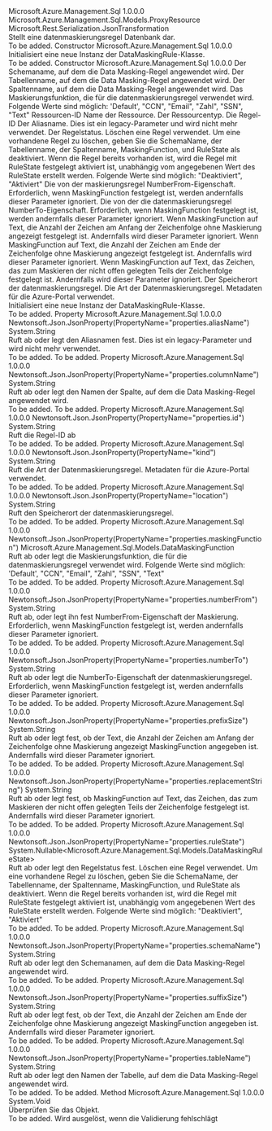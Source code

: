 <Type Name="DataMaskingRule" FullName="Microsoft.Azure.Management.Sql.Models.DataMaskingRule">
  <TypeSignature Language="C#" Value="public class DataMaskingRule : Microsoft.Azure.Management.Sql.Models.ProxyResource" />
  <TypeSignature Language="ILAsm" Value=".class public auto ansi beforefieldinit DataMaskingRule extends Microsoft.Azure.Management.Sql.Models.ProxyResource" />
  <TypeSignature Language="DocId" Value="T:Microsoft.Azure.Management.Sql.Models.DataMaskingRule" />
  <TypeSignature Language="VB.NET" Value="Public Class DataMaskingRule&#xA;Inherits ProxyResource" />
  <TypeSignature Language="F#" Value="type DataMaskingRule = class&#xA;    inherit ProxyResource" />
  <AssemblyInfo>
    <AssemblyName>Microsoft.Azure.Management.Sql</AssemblyName>
    <AssemblyVersion>1.0.0.0</AssemblyVersion>
  </AssemblyInfo>
  <Base>
    <BaseTypeName>Microsoft.Azure.Management.Sql.Models.ProxyResource</BaseTypeName>
  </Base>
  <Interfaces />
  <Attributes>
    <Attribute>
      <AttributeName>Microsoft.Rest.Serialization.JsonTransformation</AttributeName>
    </Attribute>
  </Attributes>
  <Docs>
    <summary>
            Stellt eine datenmaskierungsregel Datenbank dar.
            </summary>
    <remarks>To be added.</remarks>
  </Docs>
  <Members>
    <Member MemberName=".ctor">
      <MemberSignature Language="C#" Value="public DataMaskingRule ();" />
      <MemberSignature Language="ILAsm" Value=".method public hidebysig specialname rtspecialname instance void .ctor() cil managed" />
      <MemberSignature Language="DocId" Value="M:Microsoft.Azure.Management.Sql.Models.DataMaskingRule.#ctor" />
      <MemberSignature Language="VB.NET" Value="Public Sub New ()" />
      <MemberType>Constructor</MemberType>
      <AssemblyInfo>
        <AssemblyName>Microsoft.Azure.Management.Sql</AssemblyName>
        <AssemblyVersion>1.0.0.0</AssemblyVersion>
      </AssemblyInfo>
      <Parameters />
      <Docs>
        <summary>
            Initialisiert eine neue Instanz der DataMaskingRule-Klasse.
            </summary>
        <remarks>To be added.</remarks>
      </Docs>
    </Member>
    <Member MemberName=".ctor">
      <MemberSignature Language="C#" Value="public DataMaskingRule (string schemaName, string tableName, string columnName, Microsoft.Azure.Management.Sql.Models.DataMaskingFunction maskingFunction, string id = null, string name = null, string type = null, string dataMaskingRuleId = null, string aliasName = null, Nullable&lt;Microsoft.Azure.Management.Sql.Models.DataMaskingRuleState&gt; ruleState = null, string numberFrom = null, string numberTo = null, string prefixSize = null, string suffixSize = null, string replacementString = null, string location = null, string kind = null);" />
      <MemberSignature Language="ILAsm" Value=".method public hidebysig specialname rtspecialname instance void .ctor(string schemaName, string tableName, string columnName, valuetype Microsoft.Azure.Management.Sql.Models.DataMaskingFunction maskingFunction, string id, string name, string type, string dataMaskingRuleId, string aliasName, valuetype System.Nullable`1&lt;valuetype Microsoft.Azure.Management.Sql.Models.DataMaskingRuleState&gt; ruleState, string numberFrom, string numberTo, string prefixSize, string suffixSize, string replacementString, string location, string kind) cil managed" />
      <MemberSignature Language="DocId" Value="M:Microsoft.Azure.Management.Sql.Models.DataMaskingRule.#ctor(System.String,System.String,System.String,Microsoft.Azure.Management.Sql.Models.DataMaskingFunction,System.String,System.String,System.String,System.String,System.String,System.Nullable{Microsoft.Azure.Management.Sql.Models.DataMaskingRuleState},System.String,System.String,System.String,System.String,System.String,System.String,System.String)" />
      <MemberSignature Language="VB.NET" Value="Public Sub New (schemaName As String, tableName As String, columnName As String, maskingFunction As DataMaskingFunction, Optional id As String = null, Optional name As String = null, Optional type As String = null, Optional dataMaskingRuleId As String = null, Optional aliasName As String = null, Optional ruleState As Nullable(Of DataMaskingRuleState) = null, Optional numberFrom As String = null, Optional numberTo As String = null, Optional prefixSize As String = null, Optional suffixSize As String = null, Optional replacementString As String = null, Optional location As String = null, Optional kind As String = null)" />
      <MemberSignature Language="F#" Value="new Microsoft.Azure.Management.Sql.Models.DataMaskingRule : string * string * string * Microsoft.Azure.Management.Sql.Models.DataMaskingFunction * string * string * string * string * string * Nullable&lt;Microsoft.Azure.Management.Sql.Models.DataMaskingRuleState&gt; * string * string * string * string * string * string * string -&gt; Microsoft.Azure.Management.Sql.Models.DataMaskingRule" Usage="new Microsoft.Azure.Management.Sql.Models.DataMaskingRule (schemaName, tableName, columnName, maskingFunction, id, name, type, dataMaskingRuleId, aliasName, ruleState, numberFrom, numberTo, prefixSize, suffixSize, replacementString, location, kind)" />
      <MemberType>Constructor</MemberType>
      <AssemblyInfo>
        <AssemblyName>Microsoft.Azure.Management.Sql</AssemblyName>
        <AssemblyVersion>1.0.0.0</AssemblyVersion>
      </AssemblyInfo>
      <Parameters>
        <Parameter Name="schemaName" Type="System.String" />
        <Parameter Name="tableName" Type="System.String" />
        <Parameter Name="columnName" Type="System.String" />
        <Parameter Name="maskingFunction" Type="Microsoft.Azure.Management.Sql.Models.DataMaskingFunction" />
        <Parameter Name="id" Type="System.String" />
        <Parameter Name="name" Type="System.String" />
        <Parameter Name="type" Type="System.String" />
        <Parameter Name="dataMaskingRuleId" Type="System.String" />
        <Parameter Name="aliasName" Type="System.String" />
        <Parameter Name="ruleState" Type="System.Nullable&lt;Microsoft.Azure.Management.Sql.Models.DataMaskingRuleState&gt;" />
        <Parameter Name="numberFrom" Type="System.String" />
        <Parameter Name="numberTo" Type="System.String" />
        <Parameter Name="prefixSize" Type="System.String" />
        <Parameter Name="suffixSize" Type="System.String" />
        <Parameter Name="replacementString" Type="System.String" />
        <Parameter Name="location" Type="System.String" />
        <Parameter Name="kind" Type="System.String" />
      </Parameters>
      <Docs>
        <param name="schemaName">Der Schemaname, auf dem die Data Masking-Regel angewendet wird.</param>
        <param name="tableName">Der Tabellenname, auf dem die Data Masking-Regel angewendet wird.</param>
        <param name="columnName">Der Spaltenname, auf dem die Data Masking-Regel angewendet wird.</param>
        <param name="maskingFunction">Das Maskierungsfunktion, die für die datenmaskierungsregel verwendet wird. Folgende Werte sind möglich: 'Default', "CCN", "Email", "Zahl", "SSN", "Text"</param>
        <param name="id">Ressourcen-ID</param>
        <param name="name">Name der Ressource.</param>
        <param name="type">Der Ressourcentyp.</param>
        <param name="dataMaskingRuleId">Die Regel-ID</param>
        <param name="aliasName">Der Aliasname. Dies ist ein legacy-Parameter und wird nicht mehr verwendet.</param>
        <param name="ruleState">Der Regelstatus. Löschen eine Regel verwendet. Um eine vorhandene Regel zu löschen, geben Sie die SchemaName, der Tabellenname, der Spaltenname, MaskingFunction, und RuleState als deaktiviert.
            Wenn die Regel bereits vorhanden ist, wird die Regel mit RuleState festgelegt aktiviert ist, unabhängig vom angegebenen Wert des RuleState erstellt werden. Folgende Werte sind möglich: "Deaktiviert", "Aktiviert"</param>
        <param name="numberFrom">Die von der maskierungsregel NumberFrom-Eigenschaft. Erforderlich, wenn MaskingFunction festgelegt ist, werden andernfalls dieser Parameter ignoriert.</param>
        <param name="numberTo">Die von der die datenmaskierungsregel NumberTo-Eigenschaft. Erforderlich, wenn MaskingFunction festgelegt ist, werden andernfalls dieser Parameter ignoriert.</param>
        <param name="prefixSize">Wenn MaskingFunction auf Text, die Anzahl der Zeichen am Anfang der Zeichenfolge ohne Maskierung angezeigt festgelegt ist. Andernfalls wird dieser Parameter ignoriert.</param>
        <param name="suffixSize">Wenn MaskingFunction auf Text, die Anzahl der Zeichen am Ende der Zeichenfolge ohne Maskierung angezeigt festgelegt ist.
            Andernfalls wird dieser Parameter ignoriert.</param>
        <param name="replacementString">Wenn MaskingFunction auf Text, das Zeichen, das zum Maskieren der nicht offen gelegten Teils der Zeichenfolge festgelegt ist.
            Andernfalls wird dieser Parameter ignoriert.</param>
        <param name="location">Der Speicherort der datenmaskierungsregel.</param>
        <param name="kind">Die Art der Datenmaskierungsregel. Metadaten für die Azure-Portal verwendet.</param>
        <summary>
            Initialisiert eine neue Instanz der DataMaskingRule-Klasse.
            </summary>
        <remarks>To be added.</remarks>
      </Docs>
    </Member>
    <Member MemberName="AliasName">
      <MemberSignature Language="C#" Value="public string AliasName { get; set; }" />
      <MemberSignature Language="ILAsm" Value=".property instance string AliasName" />
      <MemberSignature Language="DocId" Value="P:Microsoft.Azure.Management.Sql.Models.DataMaskingRule.AliasName" />
      <MemberSignature Language="VB.NET" Value="Public Property AliasName As String" />
      <MemberSignature Language="F#" Value="member this.AliasName : string with get, set" Usage="Microsoft.Azure.Management.Sql.Models.DataMaskingRule.AliasName" />
      <MemberType>Property</MemberType>
      <AssemblyInfo>
        <AssemblyName>Microsoft.Azure.Management.Sql</AssemblyName>
        <AssemblyVersion>1.0.0.0</AssemblyVersion>
      </AssemblyInfo>
      <Attributes>
        <Attribute>
          <AttributeName>Newtonsoft.Json.JsonProperty(PropertyName="properties.aliasName")</AttributeName>
        </Attribute>
      </Attributes>
      <ReturnValue>
        <ReturnType>System.String</ReturnType>
      </ReturnValue>
      <Docs>
        <summary>
            Ruft ab oder legt den Aliasnamen fest. Dies ist ein legacy-Parameter und wird nicht mehr verwendet.
            </summary>
        <value>To be added.</value>
        <remarks>To be added.</remarks>
      </Docs>
    </Member>
    <Member MemberName="ColumnName">
      <MemberSignature Language="C#" Value="public string ColumnName { get; set; }" />
      <MemberSignature Language="ILAsm" Value=".property instance string ColumnName" />
      <MemberSignature Language="DocId" Value="P:Microsoft.Azure.Management.Sql.Models.DataMaskingRule.ColumnName" />
      <MemberSignature Language="VB.NET" Value="Public Property ColumnName As String" />
      <MemberSignature Language="F#" Value="member this.ColumnName : string with get, set" Usage="Microsoft.Azure.Management.Sql.Models.DataMaskingRule.ColumnName" />
      <MemberType>Property</MemberType>
      <AssemblyInfo>
        <AssemblyName>Microsoft.Azure.Management.Sql</AssemblyName>
        <AssemblyVersion>1.0.0.0</AssemblyVersion>
      </AssemblyInfo>
      <Attributes>
        <Attribute>
          <AttributeName>Newtonsoft.Json.JsonProperty(PropertyName="properties.columnName")</AttributeName>
        </Attribute>
      </Attributes>
      <ReturnValue>
        <ReturnType>System.String</ReturnType>
      </ReturnValue>
      <Docs>
        <summary>
            Ruft ab oder legt den Namen der Spalte, auf dem die Data Masking-Regel angewendet wird.
            </summary>
        <value>To be added.</value>
        <remarks>To be added.</remarks>
      </Docs>
    </Member>
    <Member MemberName="DataMaskingRuleId">
      <MemberSignature Language="C#" Value="public string DataMaskingRuleId { get; }" />
      <MemberSignature Language="ILAsm" Value=".property instance string DataMaskingRuleId" />
      <MemberSignature Language="DocId" Value="P:Microsoft.Azure.Management.Sql.Models.DataMaskingRule.DataMaskingRuleId" />
      <MemberSignature Language="VB.NET" Value="Public ReadOnly Property DataMaskingRuleId As String" />
      <MemberSignature Language="F#" Value="member this.DataMaskingRuleId : string" Usage="Microsoft.Azure.Management.Sql.Models.DataMaskingRule.DataMaskingRuleId" />
      <MemberType>Property</MemberType>
      <AssemblyInfo>
        <AssemblyName>Microsoft.Azure.Management.Sql</AssemblyName>
        <AssemblyVersion>1.0.0.0</AssemblyVersion>
      </AssemblyInfo>
      <Attributes>
        <Attribute>
          <AttributeName>Newtonsoft.Json.JsonProperty(PropertyName="properties.id")</AttributeName>
        </Attribute>
      </Attributes>
      <ReturnValue>
        <ReturnType>System.String</ReturnType>
      </ReturnValue>
      <Docs>
        <summary>
            Ruft die Regel-ID ab
            </summary>
        <value>To be added.</value>
        <remarks>To be added.</remarks>
      </Docs>
    </Member>
    <Member MemberName="Kind">
      <MemberSignature Language="C#" Value="public string Kind { get; }" />
      <MemberSignature Language="ILAsm" Value=".property instance string Kind" />
      <MemberSignature Language="DocId" Value="P:Microsoft.Azure.Management.Sql.Models.DataMaskingRule.Kind" />
      <MemberSignature Language="VB.NET" Value="Public ReadOnly Property Kind As String" />
      <MemberSignature Language="F#" Value="member this.Kind : string" Usage="Microsoft.Azure.Management.Sql.Models.DataMaskingRule.Kind" />
      <MemberType>Property</MemberType>
      <AssemblyInfo>
        <AssemblyName>Microsoft.Azure.Management.Sql</AssemblyName>
        <AssemblyVersion>1.0.0.0</AssemblyVersion>
      </AssemblyInfo>
      <Attributes>
        <Attribute>
          <AttributeName>Newtonsoft.Json.JsonProperty(PropertyName="kind")</AttributeName>
        </Attribute>
      </Attributes>
      <ReturnValue>
        <ReturnType>System.String</ReturnType>
      </ReturnValue>
      <Docs>
        <summary>
            Ruft die Art der Datenmaskierungsregel. Metadaten für die Azure-Portal verwendet.
            </summary>
        <value>To be added.</value>
        <remarks>To be added.</remarks>
      </Docs>
    </Member>
    <Member MemberName="Location">
      <MemberSignature Language="C#" Value="public string Location { get; }" />
      <MemberSignature Language="ILAsm" Value=".property instance string Location" />
      <MemberSignature Language="DocId" Value="P:Microsoft.Azure.Management.Sql.Models.DataMaskingRule.Location" />
      <MemberSignature Language="VB.NET" Value="Public ReadOnly Property Location As String" />
      <MemberSignature Language="F#" Value="member this.Location : string" Usage="Microsoft.Azure.Management.Sql.Models.DataMaskingRule.Location" />
      <MemberType>Property</MemberType>
      <AssemblyInfo>
        <AssemblyName>Microsoft.Azure.Management.Sql</AssemblyName>
        <AssemblyVersion>1.0.0.0</AssemblyVersion>
      </AssemblyInfo>
      <Attributes>
        <Attribute>
          <AttributeName>Newtonsoft.Json.JsonProperty(PropertyName="location")</AttributeName>
        </Attribute>
      </Attributes>
      <ReturnValue>
        <ReturnType>System.String</ReturnType>
      </ReturnValue>
      <Docs>
        <summary>
            Ruft den Speicherort der datenmaskierungsregel.
            </summary>
        <value>To be added.</value>
        <remarks>To be added.</remarks>
      </Docs>
    </Member>
    <Member MemberName="MaskingFunction">
      <MemberSignature Language="C#" Value="public Microsoft.Azure.Management.Sql.Models.DataMaskingFunction MaskingFunction { get; set; }" />
      <MemberSignature Language="ILAsm" Value=".property instance valuetype Microsoft.Azure.Management.Sql.Models.DataMaskingFunction MaskingFunction" />
      <MemberSignature Language="DocId" Value="P:Microsoft.Azure.Management.Sql.Models.DataMaskingRule.MaskingFunction" />
      <MemberSignature Language="VB.NET" Value="Public Property MaskingFunction As DataMaskingFunction" />
      <MemberSignature Language="F#" Value="member this.MaskingFunction : Microsoft.Azure.Management.Sql.Models.DataMaskingFunction with get, set" Usage="Microsoft.Azure.Management.Sql.Models.DataMaskingRule.MaskingFunction" />
      <MemberType>Property</MemberType>
      <AssemblyInfo>
        <AssemblyName>Microsoft.Azure.Management.Sql</AssemblyName>
        <AssemblyVersion>1.0.0.0</AssemblyVersion>
      </AssemblyInfo>
      <Attributes>
        <Attribute>
          <AttributeName>Newtonsoft.Json.JsonProperty(PropertyName="properties.maskingFunction")</AttributeName>
        </Attribute>
      </Attributes>
      <ReturnValue>
        <ReturnType>Microsoft.Azure.Management.Sql.Models.DataMaskingFunction</ReturnType>
      </ReturnValue>
      <Docs>
        <summary>
            Ruft ab oder legt die Maskierungsfunktion, die für die datenmaskierungsregel verwendet wird. Folgende Werte sind möglich: 'Default', "CCN", "Email", "Zahl", "SSN", "Text"
            </summary>
        <value>To be added.</value>
        <remarks>To be added.</remarks>
      </Docs>
    </Member>
    <Member MemberName="NumberFrom">
      <MemberSignature Language="C#" Value="public string NumberFrom { get; set; }" />
      <MemberSignature Language="ILAsm" Value=".property instance string NumberFrom" />
      <MemberSignature Language="DocId" Value="P:Microsoft.Azure.Management.Sql.Models.DataMaskingRule.NumberFrom" />
      <MemberSignature Language="VB.NET" Value="Public Property NumberFrom As String" />
      <MemberSignature Language="F#" Value="member this.NumberFrom : string with get, set" Usage="Microsoft.Azure.Management.Sql.Models.DataMaskingRule.NumberFrom" />
      <MemberType>Property</MemberType>
      <AssemblyInfo>
        <AssemblyName>Microsoft.Azure.Management.Sql</AssemblyName>
        <AssemblyVersion>1.0.0.0</AssemblyVersion>
      </AssemblyInfo>
      <Attributes>
        <Attribute>
          <AttributeName>Newtonsoft.Json.JsonProperty(PropertyName="properties.numberFrom")</AttributeName>
        </Attribute>
      </Attributes>
      <ReturnValue>
        <ReturnType>System.String</ReturnType>
      </ReturnValue>
      <Docs>
        <summary>
            Ruft ab, oder legt ihn fest NumberFrom-Eigenschaft der Maskierung. Erforderlich, wenn MaskingFunction festgelegt ist, werden andernfalls dieser Parameter ignoriert.
            </summary>
        <value>To be added.</value>
        <remarks>To be added.</remarks>
      </Docs>
    </Member>
    <Member MemberName="NumberTo">
      <MemberSignature Language="C#" Value="public string NumberTo { get; set; }" />
      <MemberSignature Language="ILAsm" Value=".property instance string NumberTo" />
      <MemberSignature Language="DocId" Value="P:Microsoft.Azure.Management.Sql.Models.DataMaskingRule.NumberTo" />
      <MemberSignature Language="VB.NET" Value="Public Property NumberTo As String" />
      <MemberSignature Language="F#" Value="member this.NumberTo : string with get, set" Usage="Microsoft.Azure.Management.Sql.Models.DataMaskingRule.NumberTo" />
      <MemberType>Property</MemberType>
      <AssemblyInfo>
        <AssemblyName>Microsoft.Azure.Management.Sql</AssemblyName>
        <AssemblyVersion>1.0.0.0</AssemblyVersion>
      </AssemblyInfo>
      <Attributes>
        <Attribute>
          <AttributeName>Newtonsoft.Json.JsonProperty(PropertyName="properties.numberTo")</AttributeName>
        </Attribute>
      </Attributes>
      <ReturnValue>
        <ReturnType>System.String</ReturnType>
      </ReturnValue>
      <Docs>
        <summary>
            Ruft ab oder legt die NumberTo-Eigenschaft der datenmaskierungsregel.
            Erforderlich, wenn MaskingFunction festgelegt ist, werden andernfalls dieser Parameter ignoriert.
            </summary>
        <value>To be added.</value>
        <remarks>To be added.</remarks>
      </Docs>
    </Member>
    <Member MemberName="PrefixSize">
      <MemberSignature Language="C#" Value="public string PrefixSize { get; set; }" />
      <MemberSignature Language="ILAsm" Value=".property instance string PrefixSize" />
      <MemberSignature Language="DocId" Value="P:Microsoft.Azure.Management.Sql.Models.DataMaskingRule.PrefixSize" />
      <MemberSignature Language="VB.NET" Value="Public Property PrefixSize As String" />
      <MemberSignature Language="F#" Value="member this.PrefixSize : string with get, set" Usage="Microsoft.Azure.Management.Sql.Models.DataMaskingRule.PrefixSize" />
      <MemberType>Property</MemberType>
      <AssemblyInfo>
        <AssemblyName>Microsoft.Azure.Management.Sql</AssemblyName>
        <AssemblyVersion>1.0.0.0</AssemblyVersion>
      </AssemblyInfo>
      <Attributes>
        <Attribute>
          <AttributeName>Newtonsoft.Json.JsonProperty(PropertyName="properties.prefixSize")</AttributeName>
        </Attribute>
      </Attributes>
      <ReturnValue>
        <ReturnType>System.String</ReturnType>
      </ReturnValue>
      <Docs>
        <summary>
            Ruft ab oder legt fest, ob der Text, die Anzahl der Zeichen am Anfang der Zeichenfolge ohne Maskierung angezeigt MaskingFunction angegeben ist.
            Andernfalls wird dieser Parameter ignoriert.
            </summary>
        <value>To be added.</value>
        <remarks>To be added.</remarks>
      </Docs>
    </Member>
    <Member MemberName="ReplacementString">
      <MemberSignature Language="C#" Value="public string ReplacementString { get; set; }" />
      <MemberSignature Language="ILAsm" Value=".property instance string ReplacementString" />
      <MemberSignature Language="DocId" Value="P:Microsoft.Azure.Management.Sql.Models.DataMaskingRule.ReplacementString" />
      <MemberSignature Language="VB.NET" Value="Public Property ReplacementString As String" />
      <MemberSignature Language="F#" Value="member this.ReplacementString : string with get, set" Usage="Microsoft.Azure.Management.Sql.Models.DataMaskingRule.ReplacementString" />
      <MemberType>Property</MemberType>
      <AssemblyInfo>
        <AssemblyName>Microsoft.Azure.Management.Sql</AssemblyName>
        <AssemblyVersion>1.0.0.0</AssemblyVersion>
      </AssemblyInfo>
      <Attributes>
        <Attribute>
          <AttributeName>Newtonsoft.Json.JsonProperty(PropertyName="properties.replacementString")</AttributeName>
        </Attribute>
      </Attributes>
      <ReturnValue>
        <ReturnType>System.String</ReturnType>
      </ReturnValue>
      <Docs>
        <summary>
            Ruft ab oder legt fest, ob MaskingFunction auf Text, das Zeichen, das zum Maskieren der nicht offen gelegten Teils der Zeichenfolge festgelegt ist. Andernfalls wird dieser Parameter ignoriert.
            </summary>
        <value>To be added.</value>
        <remarks>To be added.</remarks>
      </Docs>
    </Member>
    <Member MemberName="RuleState">
      <MemberSignature Language="C#" Value="public Nullable&lt;Microsoft.Azure.Management.Sql.Models.DataMaskingRuleState&gt; RuleState { get; set; }" />
      <MemberSignature Language="ILAsm" Value=".property instance valuetype System.Nullable`1&lt;valuetype Microsoft.Azure.Management.Sql.Models.DataMaskingRuleState&gt; RuleState" />
      <MemberSignature Language="DocId" Value="P:Microsoft.Azure.Management.Sql.Models.DataMaskingRule.RuleState" />
      <MemberSignature Language="VB.NET" Value="Public Property RuleState As Nullable(Of DataMaskingRuleState)" />
      <MemberSignature Language="F#" Value="member this.RuleState : Nullable&lt;Microsoft.Azure.Management.Sql.Models.DataMaskingRuleState&gt; with get, set" Usage="Microsoft.Azure.Management.Sql.Models.DataMaskingRule.RuleState" />
      <MemberType>Property</MemberType>
      <AssemblyInfo>
        <AssemblyName>Microsoft.Azure.Management.Sql</AssemblyName>
        <AssemblyVersion>1.0.0.0</AssemblyVersion>
      </AssemblyInfo>
      <Attributes>
        <Attribute>
          <AttributeName>Newtonsoft.Json.JsonProperty(PropertyName="properties.ruleState")</AttributeName>
        </Attribute>
      </Attributes>
      <ReturnValue>
        <ReturnType>System.Nullable&lt;Microsoft.Azure.Management.Sql.Models.DataMaskingRuleState&gt;</ReturnType>
      </ReturnValue>
      <Docs>
        <summary>
            Ruft ab oder legt den Regelstatus fest. Löschen eine Regel verwendet. Um eine vorhandene Regel zu löschen, geben Sie die SchemaName, der Tabellenname, der Spaltenname, MaskingFunction, und RuleState als deaktiviert. Wenn die Regel bereits vorhanden ist, wird die Regel mit RuleState festgelegt aktiviert ist, unabhängig vom angegebenen Wert des RuleState erstellt werden.
            Folgende Werte sind möglich: "Deaktiviert", "Aktiviert"
            </summary>
        <value>To be added.</value>
        <remarks>To be added.</remarks>
      </Docs>
    </Member>
    <Member MemberName="SchemaName">
      <MemberSignature Language="C#" Value="public string SchemaName { get; set; }" />
      <MemberSignature Language="ILAsm" Value=".property instance string SchemaName" />
      <MemberSignature Language="DocId" Value="P:Microsoft.Azure.Management.Sql.Models.DataMaskingRule.SchemaName" />
      <MemberSignature Language="VB.NET" Value="Public Property SchemaName As String" />
      <MemberSignature Language="F#" Value="member this.SchemaName : string with get, set" Usage="Microsoft.Azure.Management.Sql.Models.DataMaskingRule.SchemaName" />
      <MemberType>Property</MemberType>
      <AssemblyInfo>
        <AssemblyName>Microsoft.Azure.Management.Sql</AssemblyName>
        <AssemblyVersion>1.0.0.0</AssemblyVersion>
      </AssemblyInfo>
      <Attributes>
        <Attribute>
          <AttributeName>Newtonsoft.Json.JsonProperty(PropertyName="properties.schemaName")</AttributeName>
        </Attribute>
      </Attributes>
      <ReturnValue>
        <ReturnType>System.String</ReturnType>
      </ReturnValue>
      <Docs>
        <summary>
            Ruft ab oder legt den Schemanamen, auf dem die Data Masking-Regel angewendet wird.
            </summary>
        <value>To be added.</value>
        <remarks>To be added.</remarks>
      </Docs>
    </Member>
    <Member MemberName="SuffixSize">
      <MemberSignature Language="C#" Value="public string SuffixSize { get; set; }" />
      <MemberSignature Language="ILAsm" Value=".property instance string SuffixSize" />
      <MemberSignature Language="DocId" Value="P:Microsoft.Azure.Management.Sql.Models.DataMaskingRule.SuffixSize" />
      <MemberSignature Language="VB.NET" Value="Public Property SuffixSize As String" />
      <MemberSignature Language="F#" Value="member this.SuffixSize : string with get, set" Usage="Microsoft.Azure.Management.Sql.Models.DataMaskingRule.SuffixSize" />
      <MemberType>Property</MemberType>
      <AssemblyInfo>
        <AssemblyName>Microsoft.Azure.Management.Sql</AssemblyName>
        <AssemblyVersion>1.0.0.0</AssemblyVersion>
      </AssemblyInfo>
      <Attributes>
        <Attribute>
          <AttributeName>Newtonsoft.Json.JsonProperty(PropertyName="properties.suffixSize")</AttributeName>
        </Attribute>
      </Attributes>
      <ReturnValue>
        <ReturnType>System.String</ReturnType>
      </ReturnValue>
      <Docs>
        <summary>
            Ruft ab oder legt fest, ob der Text, die Anzahl der Zeichen am Ende der Zeichenfolge ohne Maskierung angezeigt MaskingFunction angegeben ist. Andernfalls wird dieser Parameter ignoriert.
            </summary>
        <value>To be added.</value>
        <remarks>To be added.</remarks>
      </Docs>
    </Member>
    <Member MemberName="TableName">
      <MemberSignature Language="C#" Value="public string TableName { get; set; }" />
      <MemberSignature Language="ILAsm" Value=".property instance string TableName" />
      <MemberSignature Language="DocId" Value="P:Microsoft.Azure.Management.Sql.Models.DataMaskingRule.TableName" />
      <MemberSignature Language="VB.NET" Value="Public Property TableName As String" />
      <MemberSignature Language="F#" Value="member this.TableName : string with get, set" Usage="Microsoft.Azure.Management.Sql.Models.DataMaskingRule.TableName" />
      <MemberType>Property</MemberType>
      <AssemblyInfo>
        <AssemblyName>Microsoft.Azure.Management.Sql</AssemblyName>
        <AssemblyVersion>1.0.0.0</AssemblyVersion>
      </AssemblyInfo>
      <Attributes>
        <Attribute>
          <AttributeName>Newtonsoft.Json.JsonProperty(PropertyName="properties.tableName")</AttributeName>
        </Attribute>
      </Attributes>
      <ReturnValue>
        <ReturnType>System.String</ReturnType>
      </ReturnValue>
      <Docs>
        <summary>
            Ruft ab oder legt den Namen der Tabelle, auf dem die Data Masking-Regel angewendet wird.
            </summary>
        <value>To be added.</value>
        <remarks>To be added.</remarks>
      </Docs>
    </Member>
    <Member MemberName="Validate">
      <MemberSignature Language="C#" Value="public virtual void Validate ();" />
      <MemberSignature Language="ILAsm" Value=".method public hidebysig newslot virtual instance void Validate() cil managed" />
      <MemberSignature Language="DocId" Value="M:Microsoft.Azure.Management.Sql.Models.DataMaskingRule.Validate" />
      <MemberSignature Language="VB.NET" Value="Public Overridable Sub Validate ()" />
      <MemberSignature Language="F#" Value="abstract member Validate : unit -&gt; unit&#xA;override this.Validate : unit -&gt; unit" Usage="dataMaskingRule.Validate " />
      <MemberType>Method</MemberType>
      <AssemblyInfo>
        <AssemblyName>Microsoft.Azure.Management.Sql</AssemblyName>
        <AssemblyVersion>1.0.0.0</AssemblyVersion>
      </AssemblyInfo>
      <ReturnValue>
        <ReturnType>System.Void</ReturnType>
      </ReturnValue>
      <Parameters />
      <Docs>
        <summary>
            Überprüfen Sie das Objekt.
            </summary>
        <remarks>To be added.</remarks>
        <exception cref="T:Microsoft.Rest.ValidationException">
            Wird ausgelöst, wenn die Validierung fehlschlägt
            </exception>
      </Docs>
    </Member>
  </Members>
</Type>